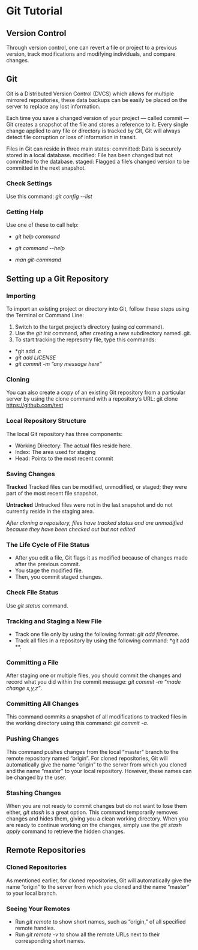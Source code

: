 # Git Tutorial


## Version Control
Through version control, one can revert a file or project to a previous version, track modifications and modifying individuals, and compare changes.

## Git
Git is a Distributed Version Control (DVCS) which allows for multiple mirrored repositories, these data backups can be easily be placed on the server to replace any lost information.

Each time you save a changed version of your project — called commit — Git creates a snapshot of the file and stores a reference to it.
Every single change applied to any file or directory is tracked by Git, Git will always detect file corruption or loss of information in transit.

Files in Git can reside in three main states: 
committed: Data is securely stored in a local database.
modified: File has been changed but not committed to the database.
staged: Flagged a file’s changed version to be committed in the next snapshot.


### Check Settings
Use this command:
*git config --list*

### Getting Help
Use one of these to call help:
* *git help command*

* *git command --help*

* *man git-command*

## Setting up a Git Repository
### Importing
To import an existing project or directory into Git, follow these steps using the Terminal or Command Line:

1. Switch to the target project’s directory (using *cd*  command).
2. Use the *git init* command, after creating a new subdirectory named .git.
3. To start tracking the represotry file, type this commands:
 *  *git add *.c*
 *  *git add LICENSE*
 *  *git commit -m “any message here”*

### Cloning
You can also create a copy of an existing Git repository from a particular server by using the clone command with a repository’s URL:
git clone https://github.com/test 


### Local Repository Structure
The local Git repository has three components:
* Working Directory: The actual files reside here.
* Index: The area used for staging
* Head: Points to the most recent commit

### Saving Changes
**Tracked**
Tracked files can be modified, unmodified, or staged; they were part of the most recent file snapshot.

**Untracked**
Untracked files were not in the last snapshot and do not currently reside in the staging area.


*After cloning a repository, files have tracked status and are unmodified because they have been checked out but not edited*

### The Life Cycle of File Status
* After you edit a file, Git flags it as modified because of changes made after the previous commit.
* You stage the modified file.
* Then, you commit staged changes.


### Check File Status
Use *git status* command.


### Tracking and Staging a New File
* Track one file only by using the following format: *git add filename*.
* Track all files in a repository by using the following command: *git add **.

### Committing a File
After staging one or multiple files, you should commit the changes and record what you did within the commit message: *git commit -m “made change x,y,z”*.

### Committing All Changes
This command commits a snapshot of all modifications to tracked files in the working directory using this command: *git commit -a*.

### Pushing Changes
This command pushes changes from the local “master” branch to the remote repository named “origin”.
For cloned repositories, Git will automatically give the name “origin” to the server from which you cloned and the name “master” to your local repository. However, these names can be changed by the user.

### Stashing Changes
When you are not ready to commit changes but do not want to lose them either, *git stash* is a great option. This command temporarily removes changes and hides them, giving you a clean working directory. When you are ready to continue working on the changes, simply use the *git stash apply* command to retrieve the hidden changes.

## Remote Repositories
### Cloned Repositories
As mentioned earlier, for cloned repositories, Git will automatically give the name “origin” to the server from which you cloned and the name “master” to your local branch.

### Seeing Your Remotes
* Run  *git remote*  to show short names, such as “origin,” of all specified remote handles.
* Run  *git remote -v*  to show all the remote URLs next to their corresponding short names.
 

